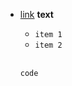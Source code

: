   - [link](#link) **text**

    - `item 1`
    - `item 2`

     <br />

     ```
     code
     ```
